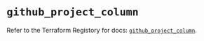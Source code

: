 # `github_project_column`

Refer to the Terraform Registory for docs: [`github_project_column`](https://registry.terraform.io/providers/integrations/github/5.30.1/docs/resources/project_column).
